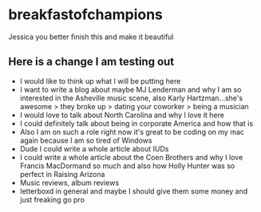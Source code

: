 # breakfastofchampions
Jessica you better finish this and make it beautiful


## Here is a change I am testing out
- I would like to think up what I will be putting here
- I want to write a blog about maybe MJ Lenderman and why I am so interested in the Asheville music scene, also Karly Hartzman...she's awesome > they broke up > dating your coworker > being a musician
- I would love to talk about North Carolina and why I love it here
- I could definitely talk about being in corporate America and how that is
- Also I am on such a role right now it's great to be coding on my mac again because I am so tired of Windows
- Dude I could write a whole article about IUDs
- I could write a whole article about the Coen Brothers and why I love Francis MacDormand so much and also how Holly Hunter was so perfect in Raising Arizona
- Music reviews, album reviews
- letterboxd in general and maybe I should give them some money and just freaking go pro
